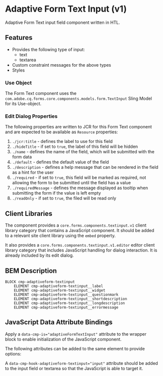 <!--
Copyright 2022 Adobe

Licensed under the Apache License, Version 2.0 (the "License");
you may not use this file except in compliance with the License.
You may obtain a copy of the License at

    http://www.apache.org/licenses/LICENSE-2.0

Unless required by applicable law or agreed to in writing, software
distributed under the License is distributed on an "AS IS" BASIS,
WITHOUT WARRANTIES OR CONDITIONS OF ANY KIND, either express or implied.
See the License for the specific language governing permissions and
limitations under the License.
-->
Adaptive Form Text Input (v1)
====
Adaptive Form Text input field component written in HTL.

## Features

* Provides the following type of input:
  * text
  * textarea
* Custom constraint messages for the above types
* Styles

### Use Object
The Form Text component uses the `com.adobe.cq.forms.core.components.models.form.TextInput` Sling Model for its Use-object.

### Edit Dialog Properties
The following properties are written to JCR for this Form Text component and are expected to be available as `Resource` properties:

1. `./jcr:title` - defines the label to use for this field
2. `./hideTitle` - if set to `true`, the label of this field will be hidden
3. `./name` - defines the name of the field, which will be submitted with the form data
4. `./default` - defines the default value of the field
5. `./description` - defines a help message that can be rendered in the field as a hint for the user
6. `./required` - if set to `true`, this field will be marked as required, not allowing the form to be submitted until the field has a value
7. `./requiredMessage` - defines the message displayed as tooltip when submitting the form if the value is left empty
8. `./readOnly` - if set to `true`, the filed will be read only

## Client Libraries
The component provides a `core.forms.components.textinput.v1` client library category that contains a JavaScript
component. It should be added to a relevant site client library using the `embed` property.

It also provides a `core.forms.components.textinput.v1.editor` editor client library category that includes
JavaScript handling for dialog interaction. It is already included by its edit dialog.

## BEM Description
```
BLOCK cmp-adaptiveform-textinput
    ELEMENT cmp-adaptiveform-textinput__label
    ELEMENT cmp-adaptiveform-textinput__widget
    ELEMENT cmp-adaptiveform-textinput__questionmark
    ELEMENT cmp-adaptiveform-textinput__shortdescription
    ELEMENT cmp-adaptiveform-textinput__longdescription
    ELEMENT cmp-adaptiveform-textinput__errormessage
```

## JavaScript Data Attribute Bindings

Apply a `data-cmp-is="adaptiveFormTextInput"` attribute to the wrapper block to enable initialization of the JavaScript component.

The following attributes can be added to the same element to provide options:

A `data-cmp-hook-adaptiveform-textinput="input"` attribute should be added to the input field or textarea so that the JavaScript is able to target it.


